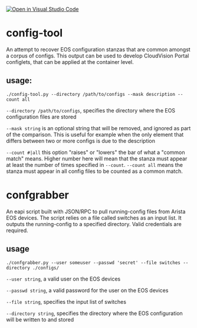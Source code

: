 [![Open in Visual Studio Code](https://open.vscode.dev/badges/open-in-vscode.svg)](https://open.vscode.dev/coreyhines/config-tool)

# config-tool

An attempt to recover EOS configuration stanzas that are common amongst a corpus of configs. This output can be used to develop CloudVision Portal configlets, that can be applied at the container level.

## usage:

`./config-tool.py --directory /path/to/configs --mask description --count all`

`--directory /path/to/configs`, specifies the directory where the EOS configuration files are stored

`--mask string` is an optional string that will be removed, and ignored as part of the comparison. This is useful for example when the only element that differs between two or more configs is due to the description

`--count #|all` this option "raises" or "lowers" the bar of what a "common match" means. Higher number here will mean that the stanza must appear at least the number of times specified in `--count`. `--count all` means the stanza must appear in all config files to be counted as a common match.

# confgrabber

An eapi script built with JSON/RPC to pull running-config files from Arista EOS devices. The script relies on a file called switches as an input list. It outputs the running-config to a specified directory. Valid credentials are required.

## usage

`./confgrabber.py --user someuser --passwd 'secret' --file switches --directory ./configs/`

`--user string`, a valid user on the EOS devices

`--passwd string`, a valid password for the user on the EOS devices

`--file string`, specifies the input list of switches

`--directory string`, specifies the directory where the EOS configuration will be written to and stored
